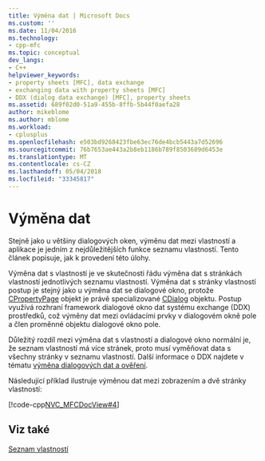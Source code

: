 ```yaml
---
title: Výměna dat | Microsoft Docs
ms.custom: ''
ms.date: 11/04/2016
ms.technology:
- cpp-mfc
ms.topic: conceptual
dev_langs:
- C++
helpviewer_keywords:
- property sheets [MFC], data exchange
- exchanging data with property sheets [MFC]
- DDX (dialog data exchange) [MFC], property sheets
ms.assetid: 689f02d0-51a9-455b-8ffb-5b44f0aefa28
author: mikeblome
ms.author: mblome
ms.workload:
- cplusplus
ms.openlocfilehash: e503bd9268423fbe63ec76de4bcb5443a7d52696
ms.sourcegitcommit: 76b7653ae443a2b8eb1186b789f8503609d6453e
ms.translationtype: MT
ms.contentlocale: cs-CZ
ms.lasthandoff: 05/04/2018
ms.locfileid: "33345817"
---
```

# <a name="exchanging-data"></a>Výměna dat
Stejně jako u většiny dialogových oken, výměnu dat mezi vlastností a aplikace je jedním z nejdůležitějších funkce seznamu vlastností. Tento článek popisuje, jak k provedení této úlohy.  
  
 Výměna dat s vlastností je ve skutečnosti řádu výměna dat s stránkách vlastností jednotlivých seznamu vlastností. Výměna dat s stránky vlastností postup je stejný jako u výměna dat se dialogové okno, protože [CPropertyPage](../mfc/reference/cpropertypage-class.md) objekt je právě specializované [CDialog](../mfc/reference/cdialog-class.md) objektu. Postup využívá rozhraní framework dialogové okno dat systému exchange (DDX) prostředků, což výměny dat mezi ovládacími prvky v dialogovém okně pole a člen proměnné objektu dialogové okno pole.  
  
 Důležitý rozdíl mezi výměna dat s vlastností a dialogové okno normální je, že seznam vlastností má více stránek, proto musí vyměňovat data s všechny stránky v seznamu vlastností. Další informace o DDX najdete v tématu [výměna dialogových dat a ověření](../mfc/dialog-data-exchange-and-validation.md).  
  
 Následující příklad ilustruje výměnou dat mezi zobrazením a dvě stránky vlastností:  
  
 [!code-cpp[NVC_MFCDocView#4](../mfc/codesnippet/cpp/exchanging-data_1.cpp)]  
  
## <a name="see-also"></a>Viz také  
 [Seznam vlastností](../mfc/property-sheets-mfc.md)

